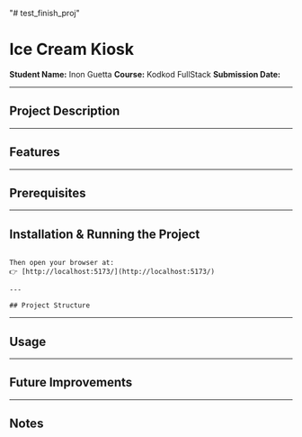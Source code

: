 "# test_finish_proj" 

# Ice Cream Kiosk

**Student Name:** Inon Guetta
**Course:** Kodkod FullStack
**Submission Date:** 

---

## Project Description


---

## Features


---

## Prerequisites


---

## Installation & Running the Project

```

Then open your browser at:
👉 [http://localhost:5173/](http://localhost:5173/)

---

## Project Structure

```

---

## Usage

---

## Future Improvements



---

## Notes



